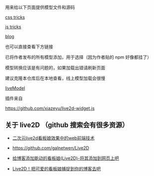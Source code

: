 用来给以下页面提供模型文件和源码

<a href="https://zhangximufeng.github.io/css_tricks/" target="_blank">css tricks</a>

<a href="https://zhangximufeng.github.io/js_tricks/" target="_blank">js tricks</a>

<a href="https://zhangximufeng.github.io/" target="_blank">blog</a>

也可以直接查看下方链接

已将作者发布的所有模型添加，用于选择（因为作者贴的 npm 好像都挂了）

模型转换应该是有问题的，如果加载出错请刷新页面

建议克隆本仓库后在本地查看，线上模型加载会很慢

<a href="https://zhangximufeng.github.io/live2DModel/">liveModel</a>


插件来自

https://github.com/xiazeyu/live2d-widget.js

## 关于 live2D （github 搜索会有很多资源）

- [二次元live2d看板娘效果中的web前端技术](https://www.zhangxinxu.com/wordpress/2018/05/live2d-web-webgl-js/)

- https://github.com/galnetwen/Live2D

- [给博客添加能动的看板娘(Live2D)-将其添加到网页上吧](https://imjad.cn/archives/lab/add-dynamic-poster-girl-with-live2d-to-your-blog-02)

- [Live2D！把可爱的看板娘捕捉到你的博客去吧](https://haremu.com/p/205)

